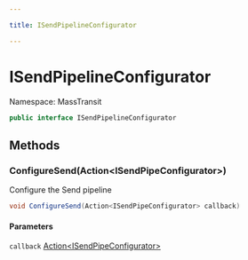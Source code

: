 ```yaml
---

title: ISendPipelineConfigurator

---
```


# ISendPipelineConfigurator

Namespace: MassTransit

```csharp
public interface ISendPipelineConfigurator
```

## Methods

### **ConfigureSend(Action\<ISendPipeConfigurator\>)**

Configure the Send pipeline

```csharp
void ConfigureSend(Action<ISendPipeConfigurator> callback)
```

#### Parameters

`callback` [Action\<ISendPipeConfigurator\>](https://learn.microsoft.com/en-us/dotnet/api/system.action-1)<br/>
